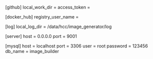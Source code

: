 [github]
local_work_dir = 
access_token = 

[docker_hub]
registry_user_name = 

[log]
local_log_dir = /data/hcc/image_generator/log

[server]
host = 0.0.0.0
port = 9001

[mysql]
host = localhost
port = 3306
user = root
password = 123456
db_name = image_builder
